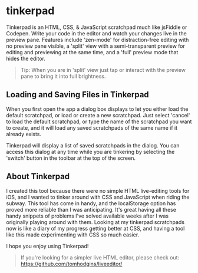 # tinkerpad

Tinkerpad is an HTML, CSS, & JavaScript scratchpad much like jsFiddle or Codepen. Write your code in the editor and watch your changes live in the preview pane. Features include 'zen-mode' for distraction-free editing with no preview pane visible, a 'split' view with a semi-transparent preview for editing and previewing at the same time, and a 'full' preview mode that hides the editor.

> Tip: When you are in 'split' view just tap or interact with the preview pane to bring it into full brightness.

## Loading and Saving Files in Tinkerpad
When you first open the app a dialog box displays to let you either load the default scratchpad, or load or create a new scratchpad. Just select 'cancel' to load the default scratchpad, or type the name of the scratchpad you want to create, and it will load any saved scratchpads of the same name if it already exists.

Tinkerpad will display a list of saved scratchpads in the dialog. You can access this dialog at any time while you are tinkering by selecting the 'switch' button in the toolbar at the top of the screen.


## About Tinkerpad
I created this tool because there were no simple HTML live-editing tools for iOS, and I wanted to tinker around with CSS and JavaScript when riding the subway. This tool has come in handy, and the localStorage option has proved more reliable than I was anticipating. It's great having all these handy snippets of problems I've solved available weeks after I was originally playing around with them. Looking at my tinkerpad scratchpads now is like a diary of my progress getting better at CSS, and having a tool like this made experimenting with CSS so much easier.

I hope you enjoy using Tinkerpad!

> If you're looking for a simpler live HTML editor, please check out: https://github.com/tomhodgins/liveeditor/
